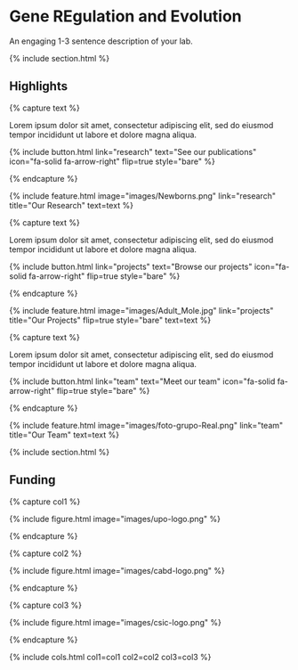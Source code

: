 ---
---

# **Gene REgulation and Evolution**

An engaging 1-3 sentence description of your lab.


{% include section.html %}

## Highlights

{% capture text %}

Lorem ipsum dolor sit amet, consectetur adipiscing elit, sed do eiusmod tempor incididunt ut labore et dolore magna aliqua.

{%
  include button.html
  link="research"
  text="See our publications"
  icon="fa-solid fa-arrow-right"
  flip=true
  style="bare"
%}

{% endcapture %}

{%
  include feature.html
  image="images/Newborns.png"
  link="research"
  title="Our Research"
  text=text
%}

{% capture text %}

Lorem ipsum dolor sit amet, consectetur adipiscing elit, sed do eiusmod tempor incididunt ut labore et dolore magna aliqua.

{%
  include button.html
  link="projects"
  text="Browse our projects"
  icon="fa-solid fa-arrow-right"
  flip=true
  style="bare"
%}

{% endcapture %}

{%
  include feature.html
  image="images/Adult_Mole.jpg"
  link="projects"
  title="Our Projects"
  flip=true
  style="bare"
  text=text
%}

{% capture text %}

Lorem ipsum dolor sit amet, consectetur adipiscing elit, sed do eiusmod tempor incididunt ut labore et dolore magna aliqua.

{%
  include button.html
  link="team"
  text="Meet our team"
  icon="fa-solid fa-arrow-right"
  flip=true
  style="bare"
%}

{% endcapture %}

{%
  include feature.html
  image="images/foto-grupo-Real.png"
  link="team"
  title="Our Team"
  text=text
%}

{% include section.html %}

## Funding

{% capture col1 %}

{%
  include figure.html
  image="images/upo-logo.png"
%}

{% endcapture %}

{% capture col2 %}

{%
  include figure.html
  image="images/cabd-logo.png"
%}

{% endcapture %}

{% capture col3 %}

{%
  include figure.html
  image="images/csic-logo.png"
%}

{% endcapture %}

{% include cols.html col1=col1 col2=col2 col3=col3 %}
